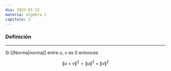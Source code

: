 ```yaml
---
dia: 2023-01-22
materia: algebra 2
capitulo: 3
---
```

### Definición
---
Si [[Norma|norma]] entre $u$, $v$ es $0$ entonces

$$ \lVert u + v \rVert^2 = \lVert u \rVert^2 + \lVert v \rVert^2 $$